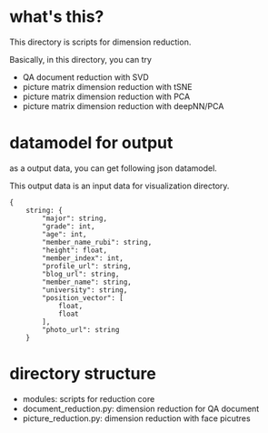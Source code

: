 # what's this?

This directory is scripts for dimension reduction.

Basically, in this directory, you can try

* QA document reduction with SVD
* picture matrix dimension reduction with tSNE
* picture matrix dimension reduction with PCA
* picture matrix dimension reduction with deepNN/PCA
 
# datamodel for output

as a output data, you can get following json datamodel.

This output data is an input data for visualization directory.

    {
        string: {
            "major": string, 
            "grade": int, 
            "age": int, 
            "member_name_rubi": string, 
            "height": float, 
            "member_index": int, 
            "profile_url": string, 
            "blog_url": string, 
            "member_name": string, 
            "university": string, 
            "position_vector": [
                float, 
                float
            ], 
            "photo_url": string
        }
 

# directory structure

* modules: scripts for reduction core
* document_reduction.py: dimension reduction for QA document
* picture_reduction.py: dimension reduction with face picutres
